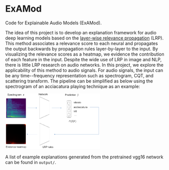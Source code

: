 # ExAMod
Code for Explainable Audio Models (ExAMod).

The idea of this project is to develop an explanation framework for audio deep learning models based on the  [layer-wise relevance propagation](https://github.com/sebastian-lapuschkin/lrp_toolbox) (LRP). This method associates a relevance score to each neural and propagates the output backwards by propagation rules layer-by-layer to the input. By visualizing the relevance scores as a heatmap, we evidence the contribution of each feature in the input. Despite the wide use of LRP in image and NLP, there is little LRP research on audio networks. In this project, we explore the applicability of this method to audio signals. For audio signals, the input can be any time--frequency representation such as spectrogram, CQT, and scattering transform. The pipeline can be simplified as below using the spectrogram of an acciacatura playing technique as an example:

<img src="framework.png" style="max-width: 300px;"/>

A list of example explanations generated from the pretrained vgg16 network can be found in `output/`.
